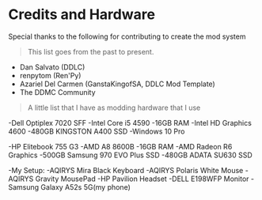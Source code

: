 
# Credits and Hardware
Special thanks to the following for contributing to create the mod system
> This list goes from the past to present.

- Dan Salvato (DDLC)
- renpytom (Ren'Py)
- Azariel Del Carmen (GanstaKingofSA, DDLC Mod Template)
- The DDMC Community

>A little list that I have as modding hardware that I use

-Dell Optiplex 7020 SFF</u>
	   -Intel Core i5 4590
	   -16GB RAM
	   -Intel HD Graphics 4600
	   -480GB KINGSTON A400 SSD
	   -Windows 10 Pro

-HP Elitebook 755 G3
	   -AMD A8 8600B
	   -16GB RAM
	   -AMD Radeon R6 Graphics
	   -500GB Samsung 970 EVO Plus SSD
	   -480GB ADATA SU630 SSD

-My Setup:
-AQIRYS Mira Black Keyboard
-AQIRYS Polaris White Mouse
-AQIRYS Gravity MousePad
-HP Pavilion Headset
-DELL E198WFP Monitor
-Samsung Galaxy A52s 5G(my phone)
